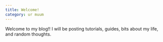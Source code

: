 ```yaml
---
title: Welcome!
category: ur muum
---
```

Welcome to my blog!! I will be posting tutorials, guides, bits about my life, and random thoughts. 